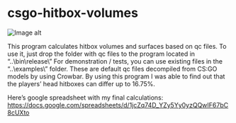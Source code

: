 # csgo-hitbox-volumes
 
![Image alt](https://imgur.com/eglBLuU.png)

This program calculates hitbox volumes and surfaces based on qc files.
To use it, just drop the folder with qc files to the program located in “..\bin\release\”
For demonstration / tests, you can use existing files in the “..\examples\” folder. These are default qc files decompiled from CS:GO models by using Crowbar.
By using this program I was able to find out that the players’ head hitboxes can differ up to 16.75%.

Here’s google spreadsheet with my final calculations: https://docs.google.com/spreadsheets/d/1jcZq74D_YZy5Yy0yzQQwIF67bC8cUXto
